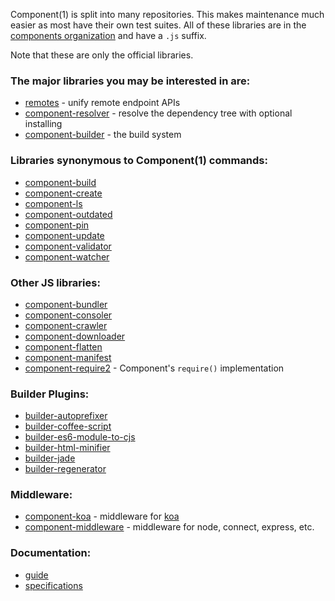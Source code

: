 
Component(1) is split into many repositories. This makes maintenance much easier as most have their own test suites. All of these libraries are in the [components organization](https://github.com/component) and have a `.js` suffix.

Note that these are only the official libraries.

### The major libraries you may be interested in are:

- [remotes](https://github.com/component/remotes.js) - unify remote endpoint APIs
- [component-resolver](https://github.com/component/resolver.js) - resolve the dependency tree with optional installing
- [component-builder](https://github.com/component/builder2.js) - the build system

### Libraries synonymous to Component(1) commands:

- [component-build](https://github.com/component/build.js)
- [component-create](https://github.com/component/create.js)
- [component-ls](https://github.com/component/ls.js)
- [component-outdated](https://github.com/component/outdated.js)
- [component-pin](https://github.com/component/pin.js)
- [component-update](https://github.com/component/update.js)
- [component-validator](https://github.com/component/validator.js)
- [component-watcher](https://github.com/component/watcher.js)

### Other JS libraries:

- [component-bundler](https://github.com/component/bundler.js)
- [component-consoler](https://github.com/component/console.js)
- [component-crawler](https://github.com/component/crawler.js)
- [component-downloader](https://github.com/component/downloader.js)
- [component-flatten](https://github.com/component/flatten.js)
- [component-manifest](https://github.com/component/manifest.js)
- [component-require2](https://github.com/component/require2) - Component's `require()` implementation

### Builder Plugins:

- [builder-autoprefixer](https://github.com/component/builder-autoprefixer)
- [builder-coffee-script](https://github.com/component/builder-coffee)
- [builder-es6-module-to-cjs](https://github.com/component/builder-es6-module-to-cjs)
- [builder-html-minifier](https://github.com/component/builder-html-minifier)
- [builder-jade](https://github.com/component/builder-jade)
- [builder-regenerator](https://github.com/component/builder-regenerator)

### Middleware:

- [component-koa](https://github.com/component/koa.js) - middleware for [koa](https://github.com/koajs/koa)
- [component-middleware](https://github.com/component/middleware.js) - middleware for node, connect, express, etc.

### Documentation:

- [guide](https://github.com/component/guide)
- [specifications](https://github.com/component/spec)
